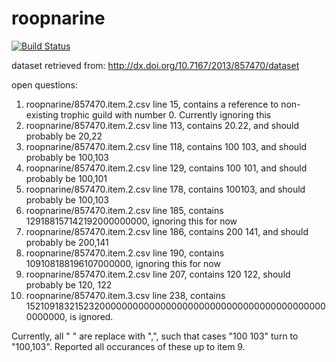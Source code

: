 # roopnarine
[![Build Status](https://travis-ci.org/globalbioticinteractions/roopnarine.svg?branch=master)](https://travis-ci.org/globalbioticinteractions/roopnarine)

dataset retrieved from:
http://dx.doi.org/10.7167/2013/857470/dataset

open questions:
1. roopnarine/857470.item.2.csv line 15, contains a reference to non-existing trophic guild with number 0. Currently ignoring this
2. roopnarine/857470.item.2.csv line 113, contains 20.22, and should probably be 20,22
3. roopnarine/857470.item.2.csv line 118, contains 100 103, and should probably be 100,103
4. roopnarine/857470.item.2.csv line 129, contains 100 101, and should probably be 100,101
5. roopnarine/857470.item.2.csv line 178, contains 100103, and should probably be 100,103
6. roopnarine/857470.item.2.csv line 185, contains 129188157142192000000000, ignoring this for now
7. roopnarine/857470.item.2.csv line 186, contains 200 141, and should probably be 200,141
8. roopnarine/857470.item.2.csv line 190, contains 109108188196107000000, ignoring this for now
9. roopnarine/857470.item.2.csv line 207, contains 120 122, should probably be 120, 122
10. roopnarine/857470.item.3.csv line 238, contains 152109183215232000000000000000000000000000000000000000000000000, is ignored.


Currently, all " " are replace with ",", such that cases "100 103" turn to "100,103".  Reported all occurances of these up to item 9.


